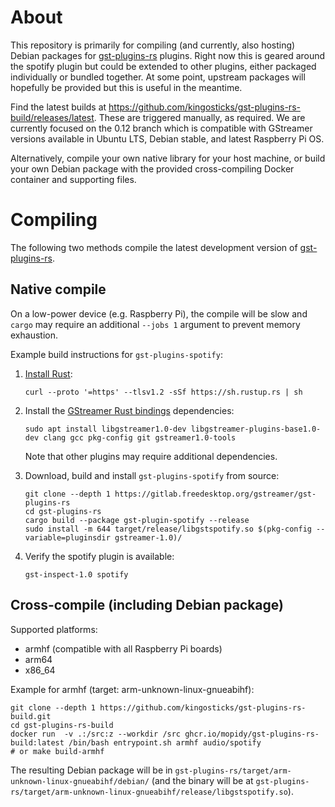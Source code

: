 # About

This repository is primarily for compiling (and currently, also hosting) Debian packages
for [gst-plugins-rs](https://gitlab.freedesktop.org/gstreamer/gst-plugins-rs) plugins.
Right now this is geared around the spotify plugin but could be extended to other
plugins, either packaged individually or bundled together. At some point, upstream
packages will hopefully be provided but this is useful in the meantime.

Find the latest builds at https://github.com/kingosticks/gst-plugins-rs-build/releases/latest.
These are triggered manually, as required. We are currently focused on the 0.12 branch which
is compatible with GStreamer versions available in Ubuntu LTS, Debian stable, and latest
Raspberry Pi OS.

Alternatively, compile your own native library for your host machine, or build your own Debian
package with the provided cross-compiling Docker container and supporting files.

# Compiling

The following two methods compile the latest development version of
[gst-plugins-rs](https://gitlab.freedesktop.org/gstreamer/gst-plugins-rs).

## Native compile

On a low-power device (e.g. Raspberry Pi), the compile will be slow and `cargo` may require
an additional `--jobs 1` argument to prevent memory exhaustion.

Example build instructions for `gst-plugins-spotify`:

1. [Install Rust](https://www.rust-lang.org/tools/install):

   ```
   curl --proto '=https' --tlsv1.2 -sSf https://sh.rustup.rs | sh
   ```

2. Install the
   [GStreamer Rust bindings](https://gitlab.freedesktop.org/gstreamer/gstreamer-rs#installation)
   dependencies:

   ```
   sudo apt install libgstreamer1.0-dev libgstreamer-plugins-base1.0-dev clang gcc pkg-config git gstreamer1.0-tools
   ```

   Note that other plugins may require additional dependencies.

3. Download, build and install `gst-plugins-spotify` from source:

    ```
    git clone --depth 1 https://gitlab.freedesktop.org/gstreamer/gst-plugins-rs
    cd gst-plugins-rs
    cargo build --package gst-plugin-spotify --release
    sudo install -m 644 target/release/libgstspotify.so $(pkg-config --variable=pluginsdir gstreamer-1.0)/
    ```

4. Verify the spotify plugin is available:

   ```
   gst-inspect-1.0 spotify
   ```


## Cross-compile (including Debian package)

Supported platforms:

* armhf (compatible with all Raspberry Pi boards)
* arm64
* x86_64

Example for armhf (target: arm-unknown-linux-gnueabihf):
```
git clone --depth 1 https://github.com/kingosticks/gst-plugins-rs-build.git
cd gst-plugins-rs-build
docker run  -v .:/src:z --workdir /src ghcr.io/mopidy/gst-plugins-rs-build:latest /bin/bash entrypoint.sh armhf audio/spotify
# or make build-armhf
```
The resulting Debian package will be in `gst-plugins-rs/target/arm-unknown-linux-gnueabihf/debian/`
(and the binary will be at `gst-plugins-rs/target/arm-unknown-linux-gnueabihf/release/libgstspotify.so`).
